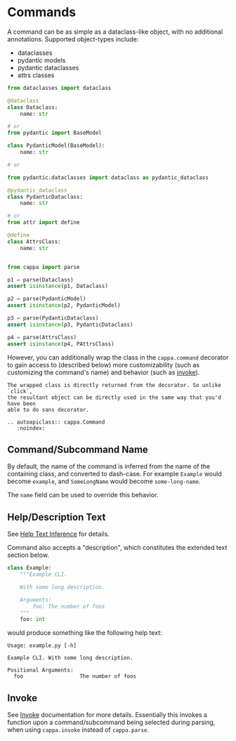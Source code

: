# Commands

A command can be as simple as a dataclass-like object, with no additional
annotations. Supported object-types include:

- dataclasses
- pydantic models
- pydantic dataclasses
- attrs classes

```python
from dataclasses import dataclass

@dataclass
class Dataclass:
    name: str

# or
from pydantic import BaseModel

class PydanticModel(BaseModel):
    name: str

# or

from pydantic.dataclasses import dataclass as pydantic_dataclass

@pydantic_dataclass
class PydanticDataclass:
    name: str

# or
from attr import define

@define
class AttrsClass:
    name: str


from cappa import parse

p1 = parse(Dataclass)
assert isinstance(p1, Dataclass)

p2 = parse(PydanticModel)
assert isinstance(p2, PydanticModel)

p3 = parse(PydanticDataclass)
assert isinstance(p3, PydanticDataclass)

p4 = parse(AttrsClass)
assert isinstance(p4, PAttrsClass)
```

However, you can additionally wrap the class in the `cappa.command` decorator to
gain access to (described below) more customizability (such as customizing the
command's name) and behavior (such as [invoke](./invoke.md)).

```{note}
The wrapped class is directly returned from the decorator. So unlike `click`,
the resultant object can be directly used in the same way that you'd have been
able to do sans decorator.
```

```{eval-rst}
.. autoapiclass:: cappa.Command
   :noindex:
```

## Command/Subcommand Name

By default, the name of the command is inferred from the name of the containing
class, and converted to dash-case. For example `Example` would become `example`,
and `SomeLongName` would become `some-long-name`.

The `name` field can be used to override this behavior.

## Help/Description Text

See [Help Text Inference](./help.md) for details.

Command also accepts a "description", which constitutes the extended text
section below.

```python
class Example:
    """Example CLI.

    With some long description.

    Arguments:
        foo: The number of foos
    """
    foo: int
```

would produce something like the following help text:

```
Usage: example.py [-h]

Example CLI. With some long description.

Positional Arguments:
  foo                  The number of foos
```

## Invoke

See [Invoke](./invoke.md) documentation for more details. Essentially this
invokes a function upon a command/subcommand being selected during parsing, when
using `cappa.invoke` instead of `cappa.parse`.
